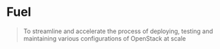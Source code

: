 # Fuel

> To streamline and accelerate the process of deploying, testing and maintaining various configurations of OpenStack at scale